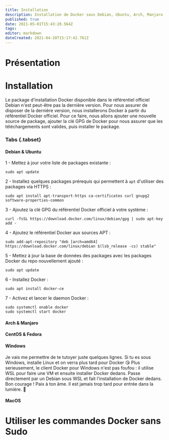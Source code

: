 ```yaml
---
title: Installation
description: Installation de Docker sous Debian, Ubuntu, Arch, Manjaro, CentOS, Fedora, Redhat, MacOS et même Windows !
published: true
date: 2021-05-01T15:43:20.564Z
tags: 
editor: markdown
dateCreated: 2021-04-28T15:17:42.761Z
---
```


# Présentation
# Installation
Le package d'installation Docker disponible dans le référentiel officiel Debian n'est peut-être pas la dernière version. Pour nous assurer de disposer de la dernière version, nous installerons Docker à partir du référentiel Docker officiel. 
Pour ce faire, nous allons ajouter une nouvelle source de package, ajouter la clé GPG de Docker pour nous assurer que les téléchargements sont valides, puis installer le package.
### Tabs {.tabset}
#### Debian & Ubuntu
  1 - Mettez à jour votre liste de packages existante :
 ```
 sudo apt update
 ```
  2 - Installez quelques packages prérequis qui permettent à `apt` d'utiliser des packages via HTTPS : 
 ```
 sudo apt install apt-transport-https ca-certificates curl gnupg2 software-properties-common
 ```
  3 - Ajoutez la clé GPG du référentiel Docker officiel à votre système :
 ```
 curl -fsSL https://download.docker.com/linux/debian/gpg | sudo apt-key add -
 ```
  4 - Ajoutez le référentiel Docker aux sources APT :
 ```
 sudo add-apt-repository "deb [arch=amd64] https://download.docker.com/linux/debian $(lsb_release -cs) stable"
 ```
  5 - Mettez à jour la base de données des packages avec les packages Docker du repo nouvellement ajouté :
 ```
 sudo apt update
 ```
  6 - Installez Docker :
 ```
 sudo apt install docker-ce
 ```
  7 - Activez et lancer le daemon Docker :
 ```
 sudo systemctl enable docker
 sudo systemctl start docker
 ```  
 
#### Arch & Manjaro

#### CentOS & Fedora

#### Windows
Je vais me permettre de te tutoyer juste quelques lignes.
Si tu es sous Windows, installe Linux et on verra plus tard pour Docker 😘
Plus serieusement, le client Docker pour Windows n'est pas foufou : il utilise WSL pour faire une VM et ensuite installer Docker dedans.
Passe directement par un Debian sous WSL et fait l'installation de Docker dedans.
Bon courage ! Paix à ton âme. Il est jamais trop tard pour entrée dans la lumière. 🖖

#### MacOS

# Utiliser les commandes Docker sans Sudo
